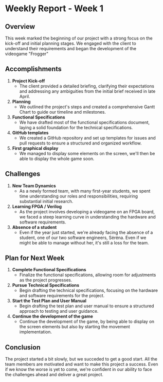 # Weekly Report - Week 1

## Overview

This week marked the beginning of our project with a strong focus on the kick-off and initial planning stages. We engaged with the client to understand their requirements and began the development of the videogame "Frogger"

## Accomplishments

1. **Project Kick-off**
   - The client provided a detailed briefing, clarifying their expectations and addressing any ambiguities from the initial brief received in late April.
2. **Planning**
   - We outlined the project's steps and created a comprehensive Gantt Chart to guide our timeline and milestones.
3. **Functional Specifications**
   - We have drafted most of the functional specifications document, laying a solid foundation for the technical specifications.
4. **GitHub templates**
   - We created a GitHub repository and set up templates for issues and pull requests to ensure a structured and organized workflow.
5. **First graphical display**
   - We managed to display some elements on the screen, we'll then be able to display the whole game soon.

## Challenges

1. **New Team Dynamics**
   - As a newly formed team, with many first-year students, we spent time understanding our roles and responsibilities, requiring substantial initial research.
2. **Learning FPGA / Verilog**
   - As the project involves developing a videogame on an FPGA board, we faced a steep learning curve in understanding the hardware and software requirements.
3. **Absence of a student**
   - Even if the year just started, we're already facing the absence of a student, one of our two software engineers, Séréna. Even if we might be able to manage without her, it's still a loss for the team.

## Plan for Next Week

1. **Complete Functional Specifications**
   - Finalize the functional specifications, allowing room for adjustments as the project progresses.
2. **Pursue Technical Specifications**
   - Begin drafting the technical specifications, focusing on the hardware and software requirements for the project.
3. **Start the Test Plan and User Manual**
   - Begin drafting the test plan and user manual to ensure a structured approach to testing and user guidance.
4. **Continue the development of the game**
   - Continue the development of the game, by being able to display on the screen elements but also by starting the movement implementation.

## Conclusion

The project started a bit slowly, but we succeded to get a good start. All the team members are motivated and want to make this project a success. Even if we know the worse is yet to come, we're confident in our ability to face the challenges ahead and deliver a great project.
